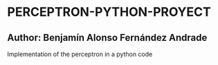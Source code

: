 # PERCEPTRON-PYTHON-PROYECT
## Author: Benjamín Alonso Fernández Andrade

Implementation of the perceptron in a python code
